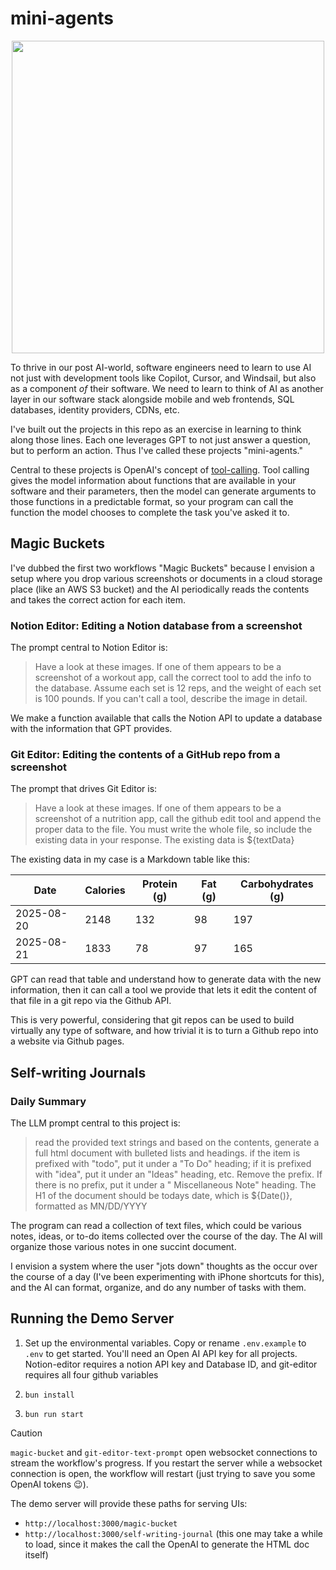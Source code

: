 # mini-agents

<image id="minis" src="./minis.PNG" height="500" width="500" style="display:flex;justify-self:center;"/>

To thrive in our post AI-world, software engineers need to learn to use AI not just with development tools like Copilot, Cursor, and Windsail, but also as a component _of_ their software. We need to learn to think of AI as another layer in our software stack alongside mobile and web frontends, SQL databases, identity providers, CDNs, etc.

I've built out the projects in this repo as an exercise in learning to think along those lines. Each one leverages GPT to not just answer a question, but to perform an action. Thus I've called these projects "mini-agents."

Central to these projects is OpenAI's concept of [tool-calling](https://platform.openai.com/docs/guides/function-calling). Tool calling gives the model information about functions that are available in your software and their parameters, then the model can generate arguments to those functions in a predictable format, so your program can call the function the model chooses to complete the task you've asked it to.

## Magic Buckets
I've dubbed the first two workflows "Magic Buckets" because I envision a setup where you drop various screenshots or documents in a cloud storage place (like an AWS S3 bucket) and the AI periodically reads the contents and takes the correct action for each item.

### Notion Editor: Editing a Notion database from a screenshot

The prompt central to Notion Editor is:

> Have a look at these images. If one of them appears to be a screenshot of a workout app, call the correct tool to add the info to the database. Assume each set is 12 reps, and the weight of each set is 100 pounds. If you can't call a tool, describe the image in detail.

We make a function available that calls the Notion API to update a database with the information that GPT provides.

### Git Editor: Editing the contents of a GitHub repo from a screenshot

The prompt that drives Git Editor is:

> Have a look at these images. If one of them appears to be a screenshot of a nutrition app, call the github edit tool and append the proper data to the file. You must write the whole file, so include the existing data in your response. The existing data is ${textData}

The existing data in my case is a Markdown table like this:

| Date | Calories | Protein (g) | Fat (g) | Carbohydrates (g) |
|------|----------|-------------|---------|-------------------|
| 2025-08-20 | 2148 | 132 | 98 | 197 |
| 2025-08-21 | 1833 | 78 | 97 | 165 |

GPT can read that table and understand how to generate data with the new information, then it can call a tool we provide that lets it edit the content of that file in a git repo via the Github API.

This is very powerful, considering that git repos can be used to build virtually any type of software, and how trivial it is to turn a Github repo into a website via Github pages. 

## Self-writing Journals

### Daily Summary

The LLM prompt central to this project is:

> read the provided text strings and based on the contents, generate a full html document with bulleted lists and headings. if the item is prefixed with "todo", put it under a "To Do" heading; if it is prefixed with "idea", put it under an "Ideas" heading, etc. Remove the prefix. If there is no prefix, put it under a " Miscellaneous Note" heading. The H1 of the document should be todays date, which is ${Date()}, formatted as MN/DD/YYYY

The program can read a collection of text files, which could be various notes, ideas, or to-do items collected over the course of the day. The AI will organize those various notes in one succint document.

I envision a system where the user "jots down" thoughts as the occur over the course of a day (I've been experimenting with iPhone shortcuts for this), and the AI can format, organize, and do any number of tasks with them.


## Running the Demo Server

1. Set up the environmental variables. Copy or rename `.env.example` to `.env` to get started. 
You'll need an Open AI API key for all projects. Notion-editor requires a notion API key and Database ID, and git-editor requires all four github variables

2. `bun install`
3. `bun run start`


> [!CAUTION]
> `magic-bucket` and `git-editor-text-prompt` open websocket connections to stream the workflow's progress. If you restart the server while a websocket connection is open, the workflow will restart (just trying to save you some OpenAI tokens 😉).

The demo server will provide these paths for serving UIs:
- `http://localhost:3000/magic-bucket`
- `http://localhost:3000/self-writing-journal` (this one may take a while to load, since it makes the call the OpenAI to generate the HTML doc itself)
